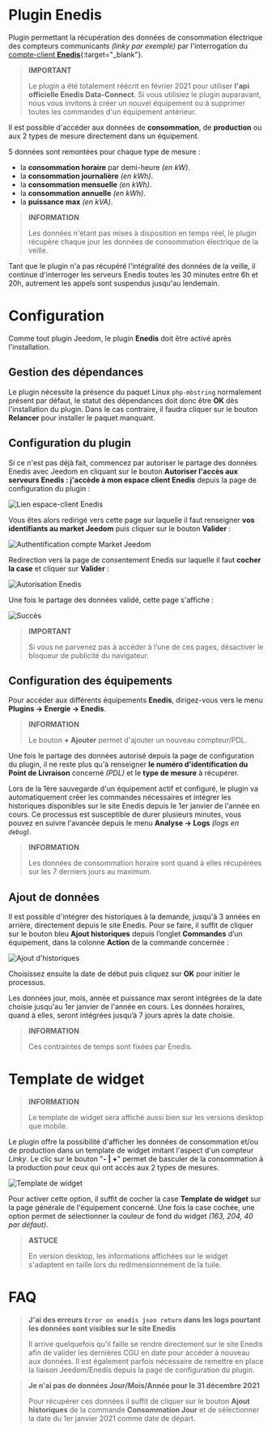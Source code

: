 # Plugin Enedis

Plugin permettant la récupération des données de consommation électrique des compteurs communicants *(linky par exemple)* par l'interrogation du [compte-client **Enedis**](https://mon-compte.enedis.fr/auth/XUI/#login/&realm=/enedis&forward=true){:target="\_blank"}.

>**IMPORTANT**
>
>Le plugin a été totalement réécrit en février 2021 pour utiliser **l'api officielle Enedis Data-Connect**. Si vous utilisiez le plugin auparavant, nous vous invitons à créer un nouvel équipement ou à supprimer toutes les commandes d'un équipement antérieur.

Il est possible d'accéder aux données de **consommation**, de **production** ou aux 2 types de mesure directement dans un équipement.

5 données sont remontées pour chaque type de mesure :
- la **consommation horaire** par demi-heure *(en kW)*.
- la **consommation journalière** *(en kWh)*.
- la **consommation mensuelle** *(en kWh)*.
- la **consommation annuelle** *(en kWh)*.
- la **puissance max** *(en kVA)*.

>**INFORMATION**  
>    
>Les données n'étant pas mises à disposition en temps réel, le plugin récupère chaque jour les données de consommation électrique de la veille.

Tant que le plugin n'a pas récupéré l'intégralité des données de la veille, il continue d'interroger les serveurs Enedis toutes les 30 minutes entre 6h et 20h, autrement les appels sont suspendus jusqu'au lendemain.

# Configuration

Comme tout plugin Jeedom, le plugin **Enedis** doit être activé après l'installation.

## Gestion des dépendances

Le plugin nécessite la présence du paquet Linux `php-mbstring` normalement présent par défaut, le statut des dépendances doit donc être **OK** dès l'installation du plugin. Dans le cas contraire, il faudra cliquer sur le bouton **Relancer** pour installer le paquet manquant.

## Configuration du plugin

Si ce n'est pas déjà fait, commencez par autoriser le partage des données Enedis avec Jeedom en cliquant sur le bouton **Autoriser l'accès aux serveurs Enedis : j'accède à mon espace client Enedis** depuis la page de configuration du plugin :      

![Lien espace-client Enedis](../images/link_enedis.png)

Vous êtes alors redirigé vers cette page sur laquelle il faut renseigner **vos identifiants au market Jeedom** puis cliquer sur le bouton **Valider** :      

![Authentification compte Market Jeedom](../images/Auth_Jeedom.png)

Redirection vers la page de consentement Enedis sur laquelle il faut **cocher la case** et cliquer sur **Valider** :     

![Autorisation Enedis](../images/Auth_Enedis.png)

Une fois le partage des données validé, cette page s'affiche :     

![Succès](../images/Auth_Enedis_success.png)

>**IMPORTANT**
>    
>Si vous ne parvenez pas à accéder à l’une de ces pages, désactiver le bloqueur de publicité du navigateur.

## Configuration des équipements

Pour accéder aux différents équipements **Enedis**, dirigez-vous vers le menu **Plugins → Energie → Enedis**.

>**INFORMATION**
>    
>Le bouton **+ Ajouter** permet d'ajouter un nouveau compteur/PDL.

Une fois le partage des données autorisé depuis la page de configuration du plugin, il ne reste plus qu'à renseigner **le numéro d'identification du Point de Livraison** concerné *(PDL)* et le **type de mesure** à récupérer.

Lors de la 1ère sauvegarde d'un équipement actif et configuré, le plugin va automatiquement créer les commandes nécessaires et intégrer les historiques disponibles sur le site Enedis depuis le 1er janvier de l'année en cours. Ce processus est susceptible de durer plusieurs minutes, vous pouvez en suivre l'avancée depuis le menu **Analyse → Logs** *(logs en ``debug``)*.

>**INFORMATION**
>
>Les données de consommation horaire sont quand à elles récupérées sur les 7 derniers jours au maximum.

## Ajout de données

Il est possible d'intégrer des historiques à la demande, jusqu'à 3 années en arrière, directement depuis le site Enedis. Pour se faire, il suffit de cliquer sur le bouton bleu **Ajout historiques** depuis l’onglet **Commandes** d’un équipement, dans la colonne **Action** de la commande concernée :

![Ajout d'historiques](../images/enedis_addHistory.png)

Choisissez ensuite la date de début puis cliquez sur **OK** pour initier le processus.

Les données jour, mois, année et puissance max seront intégrées de la date choisie jusqu'au 1er janvier de l'année en cours. Les données horaires, quand à elles, seront intégrées jusqu’à 7 jours après la date choisie.

>**INFORMATION**
>
>Ces contraintes de temps sont fixées par Enedis.

# Template de widget

>**INFORMATION**
>     
>Le template de widget sera affiché aussi bien sur les versions desktop que mobile.

Le plugin offre la possibilité d'afficher les données de consommation et/ou de production dans un template de widget imitant l'aspect d'un compteur *Linky*. Le clic sur le bouton "**- \| +**" permet de basculer de la consommation à la production pour ceux qui ont accès aux 2 types de mesures.

![Template de widget](../images/enedis_screenshot1.png)

Pour activer cette option, il suffit de cocher la case **Template de widget** sur la page générale de l'équipement concerné. Une fois la case cochée, une option permet de sélectionner la couleur de fond du widget *(163, 204, 40 par défaut)*.

>**ASTUCE**
>     
>En version desktop, les informations affichées sur le widget s'adaptent en taille lors du redimensionnement de la tuile.

# FAQ

>**J'ai des erreurs `Error on enedis json return` dans les logs pourtant les données sont visibles sur le site Enedis**
>
>Il arrive quelquefois qu'il faille se rendre  directement sur le site Enedis afin de valider les dernières CGU en date pour accéder à nouveau aux données. Il est également parfois nécessaire de remettre en place la liaison Jeedom/Enedis depuis la page de configuration du plugin.

>**Je n'ai pas de données Jour/Mois/Année pour le 31 décembre 2021**
>
>Pour récupérer ces données il suffit de cliquer sur le bouton **Ajout historiques** de la commande **Consommation Jour** et de sélectionner la date du 1er janvier 2021 comme date de départ.  
